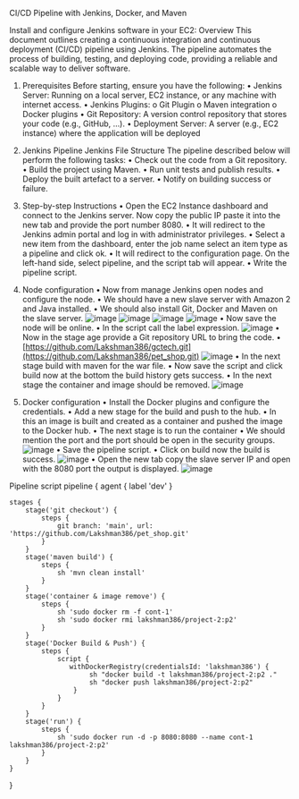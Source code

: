 CI/CD Pipeline with Jenkins, Docker, and Maven

Install and configure Jenkins software in your EC2:
Overview
This document outlines creating a continuous integration and continuous deployment (CI/CD) pipeline using Jenkins. The pipeline automates the process of building, testing, and deploying code, providing a reliable and scalable way to deliver software.

1. Prerequisites
Before starting, ensure you have the following:
•	Jenkins Server: Running on a local server, EC2 instance, or any machine with internet access.
•	Jenkins Plugins:
o	Git Plugin 
o	Maven integration
o	Docker plugins
•	Git Repository: A version control repository that stores your code (e.g., GitHub, …).
•	Deployment Server: A server (e.g., EC2 instance) where the application will be deployed

2. Jenkins Pipeline
Jenkins File Structure
The pipeline described below will perform the following tasks:
•	Check out the code from a Git repository.
•	Build the project using Maven.
•	Run unit tests and publish results.
•	Deploy the built artefact to a server.
•	Notify on building success or failure.

3. Step-by-step Instructions
•	Open the EC2 Instance dashboard and connect to the Jenkins server. Now copy the public IP paste it into the new tab and provide the port number 8080.
•	It will redirect to the Jenkins admin portal and log in with administrator privileges.
•	Select a new item from the dashboard, enter the job name select an item type as a pipeline and click ok.
•	It will redirect to the configuration page. On the left-hand side, select pipeline, and the script tab will appear.
•	Write the pipeline script.

4. Node configuration
•	Now from manage Jenkins open nodes and configure the node.
•	We should have a new slave server with Amazon 2 and Java installed.
•	We should also install Git, Docker and Maven on the slave server.
![image](https://github.com/user-attachments/assets/a5ce4d2a-d38a-41a0-bc11-b9a940e5b190)
![image](https://github.com/user-attachments/assets/670271ae-30b1-4e81-92ac-1302e6991956)
![image](https://github.com/user-attachments/assets/0a28c8b9-9244-408e-b238-de118c0c8951)
![image](https://github.com/user-attachments/assets/aa77d6be-ba6f-4445-a8b1-2e3f21191361)
•	Now save the node will be online.
•	In the script call the label expression.
 ![image](https://github.com/user-attachments/assets/cd8f997d-4cf9-40aa-ab9a-4fe4272737cb)
•	Now in the stage age provide a Git repository URL to bring the code.
•	[https://github.com/Lakshman386/gctech.git](https://github.com/Lakshman386/pet_shop.git)
 ![image](https://github.com/user-attachments/assets/9ee16f0f-2b5d-4201-b234-8901d989421e)
•	In the next stage build with maven for the war file.
•	Now save the script and click build now at the bottom the build history gets success.
•	In the next stage the container and image should be removed.
 ![image](https://github.com/user-attachments/assets/47bb35f7-d6c5-4186-9d00-e6bccdaa1d76)
5. Docker configuration
•	Install the Docker plugins and configure the credentials.
•	Add a new stage for the build and push to the hub.
•	In this an image is built and created as a container and pushed the image to the Docker hub.
•	The next stage is to run the container 
•	We should mention the port and the port should be open in the security groups.
 ![image](https://github.com/user-attachments/assets/1329a25f-9e12-48a2-b913-291aadad9dfd)
•	Save the pipeline script.
•	Click on build now the build is success.
 ![image](https://github.com/user-attachments/assets/cf9bc0f6-d39b-440a-b2a7-32c84a9d10e7)
•	Open the new tab copy the slave server IP and open with the 8080 port the output is displayed.
![image](https://github.com/user-attachments/assets/01fbf5f7-999b-4c86-a882-13c4306dde81)

Pipeline script
pipeline {
    agent { label 'dev' }

    stages {
        stage('git checkout') {
            steps {
                git branch: 'main', url: 'https://github.com/Lakshman386/pet_shop.git'
            }
        }
        stage('maven build') {
            steps {
                sh 'mvn clean install'
            }
        }
        stage('container & image remove') {
            steps {
                sh 'sudo docker rm -f cont-1'
                sh 'sudo docker rmi lakshman386/project-2:p2'
            }
        }
        stage('Docker Build & Push') {
            steps {
                script {
                   withDockerRegistry(credentialsId: 'lakshman386') {
                        sh "docker build -t lakshman386/project-2:p2 ."
                        sh "docker push lakshman386/project-2:p2"
                    }
                }
            }
        }
        stage('run') {
            steps {
                sh 'sudo docker run -d -p 8080:8080 --name cont-1 lakshman386/project-2:p2'
            }
        }
    }
}
